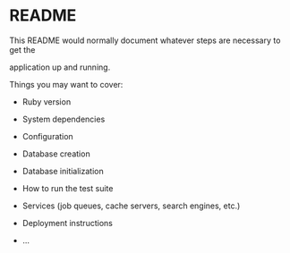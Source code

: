 # README

This README would normally document whatever steps are necessary to get the                     

application up and running.      

Things you may want to cover:                                                       
                          
* Ruby version        

* System dependencies                                    
                      
* Configuration     

* Database creation  

* Database initialization    

* How to run the test suite

* Services (job queues, cache servers, search engines, etc.)

* Deployment instructions

* ...
